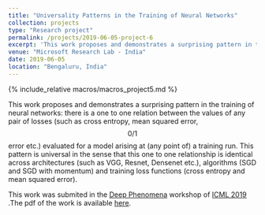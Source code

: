 ```yaml
---
title: "Universality Patterns in the Training of Neural Networks"
collection: projects
type: "Research project"
permalink: /projects/2019-06-05-project-6
excerpt: 'This work proposes and demonstrates a surprising pattern in the training of neural networks: there is a one to one relation between the values of any pair of losses (such as cross entropy, mean squared error, $$0/1$$ error etc.) evaluated for a model arising at (any point of) a training run. This pattern is universal in the sense that this one to one relationship is identical across architectures (such as VGG, Resnet, Densenet etc.), algorithms (SGD and SGD with momentum) and training loss functions (cross entropy and mean squared error).'
venue: "Microsoft Research Lab - India"
date: 2019-06-05
location: "Bengaluru, India"
---
```


{% include_relative macros/macros_project5.md %}

This work proposes and demonstrates a surprising pattern in the training of neural networks: there is a one to one relation between the values of any pair of losses (such as cross entropy, mean squared error, $$0/1$$ error etc.) evaluated for a model arising at (any point of) a training run. This pattern is universal in the sense that this one to one relationship is identical across architectures (such as VGG, Resnet, Densenet etc.), algorithms (SGD and SGD with momentum) and training loss functions (cross entropy and mean squared error).

This work was submited in the [Deep Phenomena](http://deep-phenomena.org/) workshop of [ICML 2019](https://icml.cc/Conferences/2019) .The pdf of the work is available [here](https://openreview.net/pdf?id=H1e2wNB3hV).